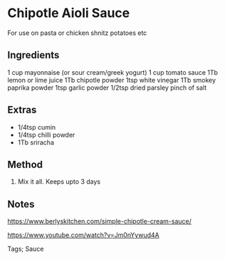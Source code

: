 # Chipotle Aioli Sauce

For use on pasta or chicken shnitz potatoes etc

## Ingredients

1 cup mayonnaise (or sour cream/greek yogurt)
1 cup tomato sauce
1Tb lemon or lime juice
1Tb chipotle powder
1tsp white vinegar
1Tb smokey paprika powder
1tsp garlic powder
1/2tsp dried parsley
pinch of salt


## Extras

* 1/4tsp cumin
* 1/4tsp chilli powder
* 1Tb sriracha


## Method

1. Mix it all. Keeps upto 3 days


## Notes

https://www.berlyskitchen.com/simple-chipotle-cream-sauce/

https://www.youtube.com/watch?v=Jm0nYywud4A

Tags; Sauce